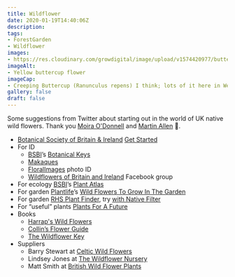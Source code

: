```yaml
---
title: Wildflower
date: 2020-01-19T14:40:06Z
description: 
tags: 
- ForestGarden
- Wildflower
images: 
- https://res.cloudinary.com/growdigital/image/upload/v1574420977/buttercup-16049982316.jpg
imageAlt:
- Yellow buttercup flower
imageCap:
- Creeping Buttercup (Ranunculus repens) I think; lots of it here in West Wales
gallery: false
draft: false
---
```


Some suggestions from Twitter about starting out in the world of UK native wild flowers. Thank you [Moira O'Donnell](https://twitter.com/nervousbotanist) and [Martin Allen](https://twitter.com/botanicalmartin) 🙂.

* [Botanical Society of Britain & Ireland](https://bsbi.org/about-bsbi) [Get Started](https://bsbi.org/get-involved)
* For ID 
  * [BSBI](https://bsbi.org/)’s [Botanical Keys](http://www.botanicalkeys.co.uk/flora/)
  * [Makaques](http://www.makaques.com/index.html)
  * [FloralImages](http://www.floralimages.co.uk) photo ID
  * [Wildflowers of Britain and Ireland](https://www.facebook.com/groups/735961066428140/) Facebook group
* For ecology [BSBI](https://bsbi.org/)’s [Plant Atlas](https://www.brc.ac.uk/plantatlas/)
* For garden [Plantlife](https://www.plantlife.org.uk/uk)’s [Wild Flowers To Grow In The Garden](https://plantlife.love-wildflowers.org.uk/wildflower_garden/grow_in_the_garden/)
* For garden [RHS Plant Finder](https://www.rhs.org.uk/Plants/Search-Form), try [with Native Filter](https://www.rhs.org.uk/Plants/Search-Results?form-mode=true&context=l%3Den%26q%3D%2523all%26sl%3DplantForm%26r%3Df%252Fplant_native%252Ftrue)
* For “useful” plants [Plants For A Future](https://pfaf.org)
* Books
  * [Harrap's Wild Flowers](https://www.summerfieldbooks.com/showdetails.asp?id=3665)
  * [Collin’s Flower Guide](https://www.summerfieldbooks.com/showdetails.asp?id=2593)
  * [The Wildflower Key](https://www.summerfieldbooks.com/showdetails.asp?id=1578)
* Suppliers
  * Barry Stewart at [Celtic Wild Flowers](https://celticwildflowers.co.uk/)
  * Lindsey Jones at [The Wildflower Nursery](https://www.thewildflowernursery.co.uk/)
  * Matt Smith at [British Wild Flower Plants](https://www.wildflowers.uk)
